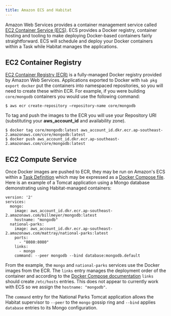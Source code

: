 ```yaml
---
title: Amazon ECS and Habitat
---
```


Amazon Web Services provides a container management service called [EC2 Container Service (ECS)](https://aws.amazon.com/ecs/). ECS provides a Docker registry, container hosting and tooling to make deploying Docker-based containers fairly straightforward. ECS will schedule and deploy  your Docker containers within a Task while Habitat manages the applications.

## EC2 Container Registry

[EC2 Container Registry (ECR)](https://aws.amazon.com/ecr/) is a fully-managed Docker registry provided by Amazon Web Services. Applications exported to Docker with ```hab pkg export docker``` put the containers into namespaced repositories, so you will need to create these within ECR. For example, if you were building ```core/mongodb``` containers you would use the following command:

    $ aws ecr create-repository –repository-name core/mongodb

To tag and push the images to the ECR you will use your Repository URI (substituting your **aws_account_id** and availability zone).

    $ docker tag core/mongodb:latest aws_account_id.dkr.ecr.ap-southeast-2.amazonaws.com/core/mongodb:latest
    $ docker push aws_account_id.dkr.ecr.ap-southeast-2.amazonaws.com/core/mongodb:latest

## EC2 Compute Service

Once Docker images are pushed to ECR, they may be run on Amazon's ECS within a [Task Definition](http://docs.aws.amazon.com/AmazonECS/latest/developerguide/task_defintions.html) which may be expressed as a [Docker Compose file](http://docs.aws.amazon.com/AmazonECS/latest/developerguide/cmd-ecs-cli-compose.html). Here is an example of a Tomcat application using a Mongo database demonstrating using Habitat-managed containers:

    version: '2'
    services:
      mongo:
        image: aws_account_id.dkr.ecr.ap-southeast-2.amazonaws.com/billmeyer/mongodb:latest
        hostname: "mongodb"
      national-parks:
        image: aws_account_id.dkr.ecr.ap-southeast-2.amazonaws.com/mattray/national-parks:latest
        ports:
          - "8080:8080"
        links:
          - mongo
        command: --peer mongodb --bind database:mongodb.default

From the example, the ```mongo``` and ```national-parks``` services use the Docker images from the ECR. The ```links``` entry manages the deployment order of the container and according to the [Docker Compose documentation](https://docs.docker.com/engine/userguide/networking/default_network/dockerlinks/#/updating-the-etchosts-file) ```links``` should create ```/etc/hosts``` entries. This does not appear to currently work with ECS so we assign the ```hostname: "mongodb"```.

The ```command``` entry for the National Parks Tomcat application allows the Habitat supervisor to ```--peer``` to the ```mongo``` gossip ring and ```--bind``` applies ```database``` entries to its Mongo configuration.
